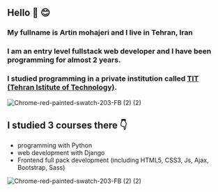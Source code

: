 ## Hello 🤚 😊
### My fullname is Artin mohajeri and I live in Tehran, Iran
### I am an entry level fullstack web developer and I have been programming for almost 2 years. 
### I studied programming in a private institution called [TIT (Tehran Istitute of Technology)](https://www.linkedin.com/company/mft-tit/people/).
![Chrome-red-painted-swatch-203-FB (2) (2)](https://user-images.githubusercontent.com/95845593/226827146-a5c7abde-57a1-49c0-9d41-26b2966c583c.png)

## I studied 3 courses there 👇
* programming with Python
* web development with Django
* Frontend full pack development (including HTML5, CSS3, Js, Ajax, Bootstrap, Sass)

![Chrome-red-painted-swatch-203-FB (2) (2)](https://user-images.githubusercontent.com/95845593/226826908-cf6daec4-7da1-42bb-b353-19bddf85979b.png)
